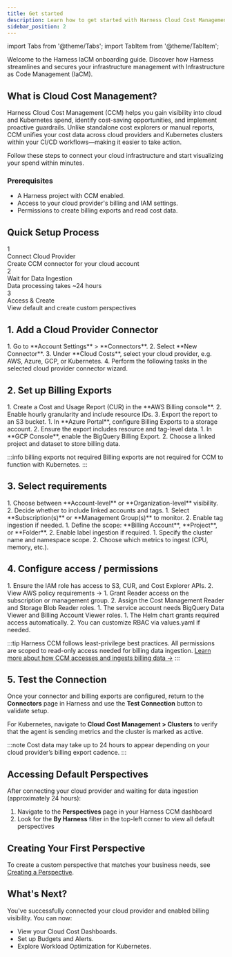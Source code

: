 ```yaml
---
title: Get started
description: Learn how to get started with Harness Cloud Cost Management (CCM).
sidebar_position: 2
---
```


import Tabs from '@theme/Tabs';
import TabItem from '@theme/TabItem';

Welcome to the Harness IaCM onboarding guide. Discover how Harness streamlines and secures your infrastructure management with Infrastructure as Code Management (IaCM).

## What is Cloud Cost Management?
Harness Cloud Cost Management (CCM) helps you gain visibility into cloud and Kubernetes spend, identify cost-saving opportunities, and implement proactive guardrails. Unlike standalone cost explorers or manual reports, CCM unifies your cost data across cloud providers and Kubernetes clusters within your CI/CD workflows—making it easier to take action.

Follow these steps to connect your cloud infrastructure and start visualizing your spend within minutes.

### Prerequisites
- A Harness project with CCM enabled.
- Access to your cloud provider's billing and IAM settings.
- Permissions to create billing exports and read cost data.

## Quick Setup Process

<div className="quick-setup-container" style={{display: 'flex', justifyContent: 'space-between', marginBottom: '20px'}}>
  <div className="setup-step" style={{flex: '1', padding: '15px', margin: '0 10px', border: '1px solid #eee', borderRadius: '5px', textAlign: 'center'}}>
    <div style={{fontSize: '24px', fontWeight: 'bold', marginBottom: '10px'}}>1</div>
    <div style={{fontWeight: 'bold'}}>Connect Cloud Provider</div>
    <div>Create CCM connector for your cloud account</div>
  </div>
  <div className="setup-step" style={{flex: '1', padding: '15px', margin: '0 10px', border: '1px solid #eee', borderRadius: '5px', textAlign: 'center'}}>
    <div style={{fontSize: '24px', fontWeight: 'bold', marginBottom: '10px'}}>2</div>
    <div style={{fontWeight: 'bold'}}>Wait for Data Ingestion</div>
    <div>Data processing takes ~24 hours</div>
  </div>
  <div className="setup-step" style={{flex: '1', padding: '15px', margin: '0 10px', border: '1px solid #eee', borderRadius: '5px', textAlign: 'center'}}>
    <div style={{fontSize: '24px', fontWeight: 'bold', marginBottom: '10px'}}>3</div>
    <div style={{fontWeight: 'bold'}}>Access & Create</div>
    <div>View default and create custom perspectives</div>
  </div>
</div>

## 1. Add a Cloud Provider Connector
<Tabs>
<TabItem value="interactive-guide" label="Interactive Guide">
<DocVideo src="https://app.tango.us/app/embed/6b42eeea-c39c-4a4f-b8da-8c7021e0cff2?makeViewOnly=true&hideAuthorAndDetails=true" title="Add Cloud Costs Connector in Harness" />
</TabItem>
<TabItem value="step-by-step" label="Step-by-Step">
1. Go to **Account Settings** > **Connectors**.
2. Select **New Connector**.
3. Under **Cloud Costs**, select your cloud provider, e.g. AWS, Azure, GCP, or Kubernetes.
4. Perform the following tasks in the selected cloud provider connector wizard.
</TabItem>
</Tabs>

## 2. Set up Billing Exports
<Tabs groupId="cloud-provider" queryString>
<TabItem value="aws" label="AWS">
1. Create a Cost and Usage Report (CUR) in the **AWS Billing console**.
2. Enable hourly granularity and include resource IDs.
3. Export the report to an S3 bucket.
</TabItem>
<TabItem value="azure" label="Azure">
1. In **Azure Portal**, configure Billing Exports to a storage account.
2. Ensure the export includes resource and tag-level data.
</TabItem>
<TabItem value="gcp" label="GCP">
1. In **GCP Console**, enable the BigQuery Billing Export.
2. Choose a linked project and dataset to store billing data.
</TabItem>
</Tabs>

:::info billing exports not required
Billing exports are not required for CCM to function with Kubernetes.
:::

## 3. Select requirements
<Tabs groupId="cloud-provider" queryString>
<TabItem value="aws" label="AWS">
1. Choose between **Account-level** or **Organization-level** visibility.
2. Decide whether to include linked accounts and tags.
</TabItem>
<TabItem value="azure" label="Azure">
1. Select **Subscription(s)** or **Management Group(s)** to monitor.
2. Enable tag ingestion if needed.
</TabItem>
<TabItem value="gcp" label="GCP">
1. Define the scope: **Billing Account**, **Project**, or **Folder**.
2. Enable label ingestion if required.
</TabItem>
<TabItem value="kubernetes" label="Kubernetes">
1. Specify the cluster name and namespace scope.
2. Choose which metrics to ingest (CPU, memory, etc.).
</TabItem>
</Tabs>

## 4. Configure access / permissions
<Tabs groupId="cloud-provider" queryString>
<TabItem value="aws" label="AWS">
1. Ensure the IAM role has access to S3, CUR, and Cost Explorer APIs.
2. View AWS policy requirements →
</TabItem>
<TabItem value="azure" label="Azure">
1. Grant Reader access on the subscription or management group.
2. Assign the Cost Management Reader and Storage Blob Reader roles.
</TabItem>
<TabItem value="gcp" label="GCP">
1. The service account needs BigQuery Data Viewer and Billing Account Viewer roles.
</TabItem>
<TabItem value="kubernetes" label="Kubernetes">
1. The Helm chart grants required access automatically.
2. You can customize RBAC via values.yaml if needed.
</TabItem>
</Tabs>

:::tip
Harness CCM follows least-privilege best practices. All permissions are scoped to read-only access needed for billing data ingestion.
[Learn more about how CCM accesses and ingests billing data →](/docs/cloud-cost-management/get-started/onboarding-guide/external-data-ingestion/)
:::

## 5. Test the Connection
Once your connector and billing exports are configured, return to the **Connectors** page in Harness and use the **Test Connection** button to validate setup.

For Kubernetes, navigate to **Cloud Cost Management > Clusters** to verify that the agent is sending metrics and the cluster is marked as active.

:::note
Cost data may take up to 24 hours to appear depending on your cloud provider’s billing export cadence.
:::

## Accessing Default Perspectives
After connecting your cloud provider and waiting for data ingestion (approximately 24 hours):
1. Navigate to the **Perspectives** page in your Harness CCM dashboard
2. Look for the **By Harness** filter in the top-left corner to view all default perspectives

## Creating Your First Perspective
To create a custom perspective that matches your business needs, see [Creating a Perspective](/docs/cloud-cost-management/use-ccm-cost-reporting/ccm-perspectives/creating-a-perspective).

## What's Next?
You've successfully connected your cloud provider and enabled billing visibility. You can now:
- View your Cloud Cost Dashboards.
- Set up Budgets and Alerts.
- Explore Workload Optimization for Kubernetes.
